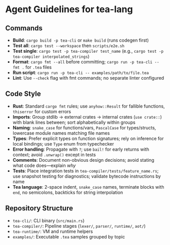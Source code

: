 # Agent Guidelines for tea-lang

## Commands

- **Build**: `cargo build -p tea-cli` or `make build` (runs codegen first)
- **Test all**: `cargo test --workspace` then `scripts/e2e.sh`
- **Test single**: `cargo test -p tea-compiler test_name` (e.g., `cargo test -p tea-compiler interpolated_strings`)
- **Format**: `cargo fmt --all` before committing; `cargo run -p tea-cli -- fmt .` for `.tea` files
- **Run script**: `cargo run -p tea-cli -- examples/path/to/file.tea`
- **Lint**: Use `--check` flag with fmt commands; no separate linter configured

## Code Style

- **Rust**: Standard `cargo fmt` rules; use `anyhow::Result` for fallible functions, `thiserror` for custom errors
- **Imports**: Group stdlib → external crates → internal crates (`use crate::`) with blank lines between; sort alphabetically within groups
- **Naming**: `snake_case` for functions/vars, `PascalCase` for types/structs, lowercase module names matching file names
- **Types**: Prefer explicit types on function signatures; rely on inference for local bindings; use `Type` enum from typechecker
- **Error handling**: Propagate with `?`; use `bail!` for early returns with context; avoid `.unwrap()` except in tests
- **Comments**: Document non-obvious design decisions; avoid stating what code does—explain _why_
- **Tests**: Place integration tests in `tea-compiler/tests/feature_name.rs`; use snapshot testing for diagnostics; validate bytecode instructions by name
- **Tea language**: 2-space indent, `snake_case` names, terminate blocks with `end`, no semicolons, backticks for string interpolation

## Repository Structure

- `tea-cli/`: CLI binary (`src/main.rs`)
- `tea-compiler/`: Pipeline stages (`lexer/`, `parser/`, `runtime/`, `aot/`)
- `tea-runtime/`: VM and runtime helpers
- `examples/`: Executable `.tea` samples grouped by topic
